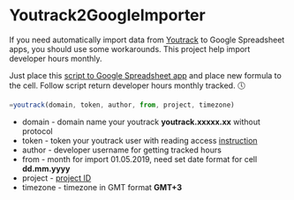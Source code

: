# Youtrack2GoogleImporter

If you need automatically import data from [Youtrack](https://www.jetbrains.com/youtrack/) to Google Spreadsheet apps, you should use some workarounds. This project help import developer hours monthly. 

Just place this [script to Google Spreadsheet app](https://developers.google.com/apps-script/) and place new formula to the cell. Follow script return developer hours monthly tracked. 🕔

```js
=youtrack(domain, token, author, from, project, timezone)
```

- domain - domain name your youtrack __youtrack.xxxxx.xx__ without protocol
- token - token your youtrack user with reading access [instruction](https://www.jetbrains.com/help/youtrack/standalone/Manage-Permanent-Token.html)
- author - developer username for getting tracked hours
- from - month for import 01.05.2019, need set date format for cell __dd.mm.yyyy__
- project - [project ID](https://www.jetbrains.com/help/youtrack/standalone/Configuring-a-Project.html)
- timezone - timezone in GMT format __GMT+3__
